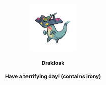 <p align="center">
    <img src="https://raw.githubusercontent.com/PokeAPI/sprites/master/sprites/pokemon/886.png" width="150" height="150">
</p>
<h3 align="center"> <b>Drakloak</b></h3>
<h3 align="center">Have a terrifying day! (contains irony)</h3>
